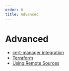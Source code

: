 ```yaml
---
order: 6
title: Advanced
---
```


# Advanced

* [cert-manager integration](./cert-manager-integration.md)
* [Terraform](./terraform.md)
* [Using Remote Sources](./using-remote-sources.md)
